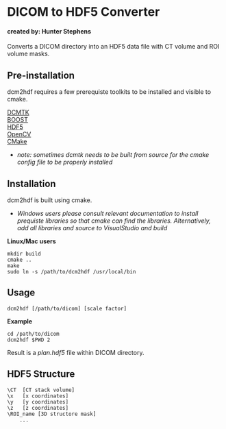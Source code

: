 # DICOM to HDF5 Converter
#### created by: Hunter Stephens

Converts a DICOM directory into an HDF5 data file with
CT volume and ROI volume masks.

## Pre-installation
dcm2hdf requires a few prerequiste toolkits to be installed
and visible to cmake.

[DCMTK](https://dicom.offis.de/dcmtk.php.en) \
[BOOST](https://www.boost.org/doc/libs/1_66_0/index.html) \
[HDF5](https://support.hdfgroup.org/HDF5/doc/cpplus_RM/index.html) \
[OpenCV](https://opencv.org/) \
[CMake](https://cmake.org/)

* *note: sometimes dcmtk needs to be built from source for the cmake config file to be properly installed*

## Installation
dcm2hdf is built using cmake. 

* *Windows users please consult relevant documentation to install prequiste libraries so that 
cmake can find the libraries. Alternatively, add all libraries and source to VisualStudio and build*

**Linux/Mac users**
```
mkdir build
cmake ..
make
sudo ln -s /path/to/dcm2hdf /usr/local/bin
```

## Usage

```
dcm2hdf [/path/to/dicom] [scale factor]
```

**Example**
```
cd /path/to/dicom
dcm2hdf $PWD 2
```
Result is a *plan.hdf5* file within DICOM directory.

## HDF5 Structure
```
\CT  [CT stack volume]
\x   [x coordinates]
\y   [y coordinates]
\z   [z coordinates]
\ROI_name [3D structore mask]
    ...
```

